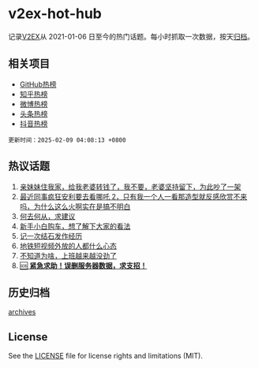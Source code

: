# v2ex-hot-hub

 记录[V2EX](https://www.v2ex.com/)从 2021-01-06 日至今的热门话题。每小时抓取一次数据，按天[归档](archives)。
 
 ## 相关项目

- [GitHub热榜](https://github.com/snaildev/github-hot-hub)
- [知乎热榜](https://github.com/snaildev/zhihu-hot-hub)
- [微博热榜](https://github.com/snaildev/weibo-hot-hub)
- [头条热榜](https://github.com/snaildev/toutiao-hot-hub)
- [抖音热榜](https://github.com/snaildev/douyin-hot-hub)


 `更新时间：2025-02-09 04:08:13 +0800`

## 热议话题

1. [亲妹妹住我家，给我老婆转钱了，我不要，老婆坚持留下，为此吵了一架](https://www.v2ex.com/t/1109948)
1. [最近同事疯狂安利要去看哪吒 2，只有我一个人一看那造型就反感欣赏不来吗，为什么这么火啊实在是搞不明白](https://www.v2ex.com/t/1109889)
1. [何去何从，求建议](https://www.v2ex.com/t/1109882)
1. [新手小白购车，想了解下大家的看法](https://www.v2ex.com/t/1109793)
1. [记一次结石发作经历](https://www.v2ex.com/t/1109781)
1. [地铁短视频外放的人都什么心态](https://www.v2ex.com/t/1109792)
1. [不知道为啥，上班越来越没劲了](https://www.v2ex.com/t/1109833)
1. [🆘 **紧急求助！误删服务器数据，求支招！**](https://www.v2ex.com/t/1109812)

## 历史归档

[archives](archives)

## License

See the [LICENSE](LICENSE) file for license rights and limitations (MIT).
